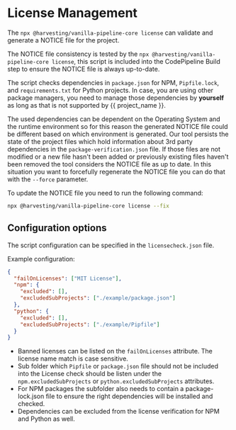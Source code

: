 # License Management

The `npx @harvesting/vanilla-pipeline-core license` can validate and generate a NOTICE file for the project.

The NOTICE file consistency is tested by the `npx @harvesting/vanilla-pipeline-core license`, this script is included into the CodePipeline Build step to ensure the NOTICE file is always up-to-date.

The script checks dependencies in `package.json` for NPM, `Pipfile.lock`, and `requirements.txt` for Python projects. In case, you are using other package managers, you need to manage those dependencies by **yourself** as long as that is not supported by {{ project_name }}.

The used dependencies can be dependent on the Operating System and the runtime environment so for this reason the generated NOTICE file could be different based on which environment is generated. Our tool persists the state of the project files which hold information about 3rd party dependencies in the `package-verification.json` file. If those files are not modified or a new file hasn't been added or previously existing files haven't been removed the tool considers the NOTICE file as up to date. In this situation you want to forcefully regenerate the NOTICE file you can do that with the `--force` parameter.

To update the NOTICE file you need to run the following command:

```bash
npx @harvesting/vanilla-pipeline-core license --fix
```

## Configuration options

The script configuration can be specified in the `licensecheck.json` file.

Example configuration:

```json
{
  "failOnLicenses": ["MIT License"],
  "npm": {
    "excluded": [],
    "excludedSubProjects": ["./example/package.json"]
  },
  "python": {
    "excluded": [],
    "excludedSubProjects": ["./example/Pipfile"]
  }
}
```

- Banned licenses can be listed on the `failOnLicenses` attribute. The license name match is case sensitive.
- Sub folder which `Pipfile` or `package.json` file should not be included into the License check should be listen under the `npm.excludedSubProjects` or `python.excludedSubProjects` attributes.
- For NPM packages the subfolder also needs to contain a package-lock.json file to ensure the right dependencies will be installed and checked.
- Dependencies can be excluded from the license verification for NPM and Python as well.
